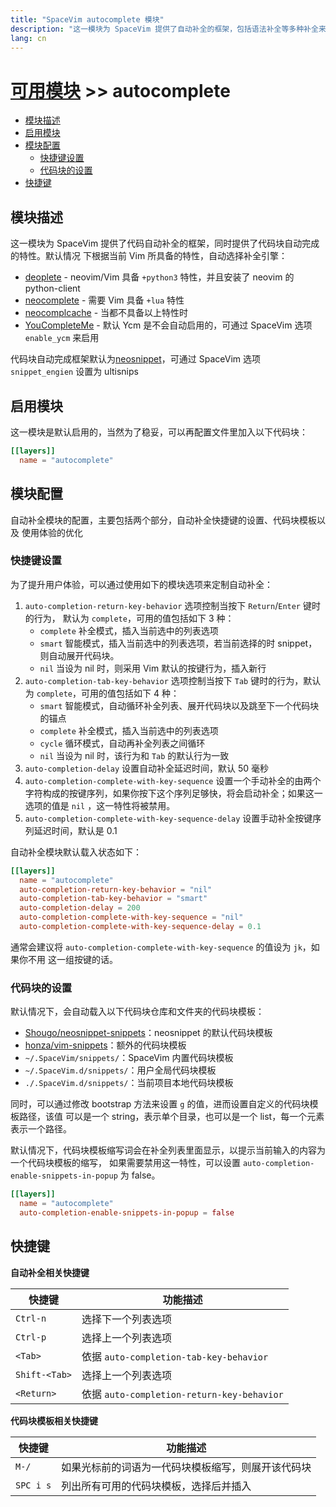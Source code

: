 ```yaml
---
title: "SpaceVim autocomplete 模块"
description: "这一模块为 SpaceVim 提供了自动补全的框架，包括语法补全等多种补全来源，同时提供了代码块自动完成等特性。"
lang: cn
---
```


# [可用模块](../) >> autocomplete

<!-- vim-markdown-toc GFM -->

- [模块描述](#模块描述)
- [启用模块](#启用模块)
- [模块配置](#模块配置)
  - [快捷键设置](#快捷键设置)
  - [代码块的设置](#代码块的设置)
- [快捷键](#快捷键)

<!-- vim-markdown-toc -->

## 模块描述

这一模块为 SpaceVim 提供了代码自动补全的框架，同时提供了代码块自动完成的特性。默认情况
下根据当前 Vim 所具备的特性，自动选择补全引擎：

- [deoplete](https://github.com/Shougo/deoplete.nvim) - neovim/Vim 具备 `+python3` 特性，并且安装了 neovim 的 python-client
- [neocomplete](https://github.com/Shougo/neocomplete.vim) - 需要 Vim 具备 `+lua` 特性
- [neocomplcache](https://github.com/Shougo/neocomplcache.vim) - 当都不具备以上特性时
- [YouCompleteMe](https://github.com/Valloric/YouCompleteMe) - 默认 Ycm 是不会自动启用的，可通过 SpaceVim 选项 `enable_ycm` 来启用

代码块自动完成框架默认为[neosnippet](https://github.com/Shougo/neosnippet.vim)，可通过
SpaceVim 选项 `snippet_engien` 设置为 ultisnips

## 启用模块

这一模块是默认启用的，当然为了稳妥，可以再配置文件里加入以下代码块：

```toml
[[layers]]
  name = "autocomplete"
```

## 模块配置

自动补全模块的配置，主要包括两个部分，自动补全快捷键的设置、代码块模板以及
使用体验的优化

### 快捷键设置

为了提升用户体验，可以通过使用如下的模块选项来定制自动补全：

1. `auto-completion-return-key-behavior` 选项控制当按下 `Return`/`Enter` 键时的行为，
   默认为 `complete`，可用的值包括如下 3 种：
   - `complete` 补全模式，插入当前选中的列表选项
   - `smart` 智能模式，插入当前选中的列表选项，若当前选择的时 snippet，则自动展开代码块。
   - `nil` 当设为 nil 时，则采用 Vim 默认的按键行为，插入新行
2. `auto-completion-tab-key-behavior` 选项控制当按下 `Tab` 键时的行为，默认为
   `complete`，可用的值包括如下 4 种：
   - `smart` 智能模式，自动循环补全列表、展开代码块以及跳至下一个代码块的锚点
   - `complete` 补全模式，插入当前选中的列表选项
   - `cycle` 循环模式，自动再补全列表之间循环
   - `nil` 当设为 nil 时，该行为和 `Tab` 的默认行为一致
3. `auto-completion-delay` 设置自动补全延迟时间，默认 50 毫秒
4. `auto-completion-complete-with-key-sequence` 设置一个手动补全的由两个字符构成的按键序列，如果你按下这个序列足够快，将会启动补全；如果这一选项的值是 `nil` ，这一特性将被禁用。
5. `auto-completion-complete-with-key-sequence-delay` 设置手动补全按键序列延迟时间，默认是 0.1

自动补全模块默认载入状态如下：

```toml
[[layers]]
  name = "autocomplete"
  auto-completion-return-key-behavior = "nil"
  auto-completion-tab-key-behavior = "smart"
  auto-completion-delay = 200
  auto-completion-complete-with-key-sequence = "nil"
  auto-completion-complete-with-key-sequence-delay = 0.1
```

通常会建议将 `auto-completion-complete-with-key-sequence` 的值设为 `jk`，如果你不用
这一组按键的话。

### 代码块的设置

默认情况下，会自动载入以下代码块仓库和文件夹的代码块模板：

- [Shougo/neosnippet-snippets](https://github.com/Shougo/neosnippet-snippets)：neosnippet 的默认代码块模板
- [honza/vim-snippets](https://github.com/honza/vim-snippets)：额外的代码块模板
- `~/.SpaceVim/snippets/`：SpaceVim 内置代码块模板
- `~/.SpaceVim.d/snippets/`：用户全局代码块模板
- `./.SpaceVim.d/snippets/`：当前项目本地代码块模板

同时，可以通过修改 bootstrap 方法来设置 `g` 的值，进而设置自定义的代码块模板路径，该值
可以是一个 string，表示单个目录，也可以是一个 list，每一个元素表示一个路径。

默认情况下，代码块模板缩写词会在补全列表里面显示，以提示当前输入的内容为一个代码块模板的缩写，
如果需要禁用这一特性，可以设置 `auto-completion-enable-snippets-in-popup` 为 false。

```toml
[[layers]]
  name = "autocomplete"
  auto-completion-enable-snippets-in-popup = false
```

## 快捷键

**自动补全相关快捷键**

| 快捷键        | 功能描述                                   |
| ------------- | ------------------------------------------ |
| `Ctrl-n`      | 选择下一个列表选项                         |
| `Ctrl-p`      | 选择上一个列表选项                         |
| `<Tab>`       | 依据 `auto-completion-tab-key-behavior`    |
| `Shift-<Tab>` | 选择上一个列表选项                         |
| `<Return>`    | 依据 `auto-completion-return-key-behavior` |

**代码块模板相关快捷键**

| 快捷键    | 功能描述                                           |
| --------- | -------------------------------------------------- |
| `M-/`     | 如果光标前的词语为一代码块模板缩写，则展开该代码块 |
| `SPC i s` | 列出所有可用的代码块模板，选择后并插入             |
